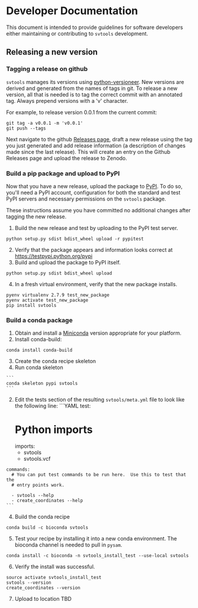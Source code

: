 # Developer Documentation

This document is intended to provide guidelines for software developers either maintaining or 
contributing to `svtools` development.

## Releasing a new version

### Tagging a release on github
`svtools` manages its versions using [python-versioneer](https://github.com/warner/python-versioneer). 
New versions are derived and generated from the names of tags in git. To release a new version, all 
that is needed is to tag the correct commit with an annotated tag. Always prepend versions with a 
'v' character.

For example, to release version 0.0.1 from the current commit:
```
git tag -a v0.0.1 -m 'v0.0.1'
git push --tags
```

Next navigate to the github [Releases page](https://github.com/hall-lab/svtools/releases), draft a new 
release using the tag you just generated and add release information (a description of changes made since the last release). This will create an entry on the Github Releases page and upload the release to Zenodo.

### Build a pip package and upload to PyPI
Now that you have a new release, upload the package to [PyPI](https://pypi.python.org/pypi). To do so, you'll need a PyPI account, configuration for both the standard and test PyPI servers and necessary permissions on the `svtools` package. 

These instructions assume you have committed no additional changes after tagging the new release.

1. Build the new release and test by uploading to the PyPI test server.
  
  ```
  python setup.py sdist bdist_wheel upload -r pypitest
  ```
2. Verify that the package appears and information looks correct at https://testpypi.python.org/pypi
3. Build and upload the package to PyPI itself.
  
  ```
  python setup.py sdist bdist_wheel upload
  ```
4. In a fresh virtual environment, verify that the new package installs.
  
  ```
  pyenv virtualenv 2.7.9 test_new_package
  pyenv activate test_new_package
  pip install svtools
  ```

### Build a conda package
1. Obtain and install a [Miniconda](http://conda.pydata.org/miniconda.html) version appropriate for your platform.
2. Install conda-build:
  
  ```
  conda install conda-build
  ```
3. Create the conda recipe skeleton
  1. Run conda skeleton
  
    ```
    conda skeleton pypi svtools
    ```
  2. Edit the tests section of the resulting `svtools/meta.yml` file to look like the following line:
    ```YAML
    test:
      # Python imports
      imports:
      - svtools
      - svtools.vcf
      
    commands:
      # You can put test commands to be run here.  Use this to test that the
      # entry points work.
    
      - svtools --help
      - create_coordinates --help
    ```


4. Build the conda recipe
  
  ```
  conda build -c bioconda svtools
  ```
5. Test your recipe by installing it into a new conda environment. The bioconda channel is needed to pull in `pysam`.
  
  ```
  conda install -c bioconda -n svtools_install_test --use-local svtools
  ```
6. Verify the install was successful.
  
  ```
  source activate svtools_install_test
  svtools --version
  create_coordinates --version
  ```
7. Upload to location TBD
